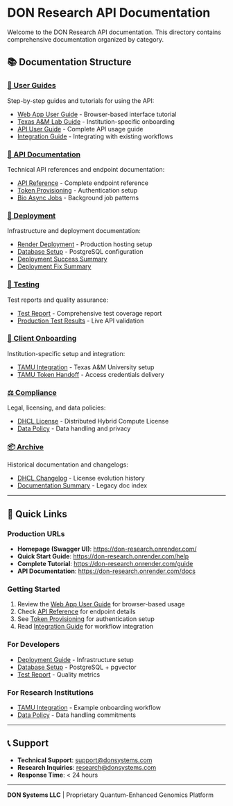 # DON Research API Documentation

Welcome to the DON Research API documentation. This directory contains comprehensive documentation organized by category.

## 📚 Documentation Structure

### [📖 User Guides](./guides/)
Step-by-step guides and tutorials for using the API:
- [Web App User Guide](./guides/WEBAPP_USER_GUIDE.md) - Browser-based interface tutorial
- [Texas A&M Lab Guide](./guides/TEXAS_AM_LAB_GUIDE.md) - Institution-specific onboarding
- [API User Guide](./guides/DON_RESEARCH_API_USER_GUIDE.md) - Complete API usage guide
- [Integration Guide](./guides/INTEGRATION_GUIDE.md) - Integrating with existing workflows

### [🔌 API Documentation](./api/)
Technical API references and endpoint documentation:
- [API Reference](./api/API_REFERENCE.md) - Complete endpoint reference
- [Token Provisioning](./api/api_token_provisioning.md) - Authentication setup
- [Bio Async Jobs](./api/bio_async_jobs.md) - Background job patterns

### [🚀 Deployment](./deployment/)
Infrastructure and deployment documentation:
- [Render Deployment](./deployment/RENDER_DEPLOYMENT.md) - Production hosting setup
- [Database Setup](./deployment/DATABASE_SETUP.md) - PostgreSQL configuration
- [Deployment Success Summary](./deployment/DEPLOYMENT_SUCCESS_SUMMARY.md)
- [Deployment Fix Summary](./deployment/DEPLOYMENT_FIX_SUMMARY.md)

### [🧪 Testing](./testing/)
Test reports and quality assurance:
- [Test Report](./testing/TEST_REPORT.md) - Comprehensive test coverage report
- [Production Test Results](./testing/PRODUCTION_TEST_RESULTS.md) - Live API validation

### [👥 Client Onboarding](./onboarding/)
Institution-specific setup and integration:
- [TAMU Integration](./onboarding/TAMU_INTEGRATION.md) - Texas A&M University setup
- [TAMU Token Handoff](./onboarding/TAMU_TOKEN_HANDOFF.md) - Access credentials delivery

### [⚖️ Compliance](./compliance/)
Legal, licensing, and data policies:
- [DHCL License](./compliance/LICENSE-DHCL-v0.1-intent.md) - Distributed Hybrid Compute License
- [Data Policy](./compliance/DATA_POLICY.md) - Data handling and privacy

### [📦 Archive](./archive/)
Historical documentation and changelogs:
- [DHCL Changelog](./archive/CHANGELOG-DHCL.md) - License evolution history
- [Documentation Summary](./archive/DOCUMENTATION_SUMMARY.md) - Legacy doc index

---

## 🔗 Quick Links

### Production URLs
- **Homepage (Swagger UI)**: https://don-research.onrender.com/
- **Quick Start Guide**: https://don-research.onrender.com/help
- **Complete Tutorial**: https://don-research.onrender.com/guide
- **API Documentation**: https://don-research.onrender.com/docs

### Getting Started
1. Review the [Web App User Guide](./guides/WEBAPP_USER_GUIDE.md) for browser-based usage
2. Check [API Reference](./api/API_REFERENCE.md) for endpoint details
3. See [Token Provisioning](./api/api_token_provisioning.md) for authentication setup
4. Read [Integration Guide](./guides/INTEGRATION_GUIDE.md) for workflow integration

### For Developers
- [Deployment Guide](./deployment/RENDER_DEPLOYMENT.md) - Infrastructure setup
- [Database Setup](./deployment/DATABASE_SETUP.md) - PostgreSQL + pgvector
- [Test Report](./testing/TEST_REPORT.md) - Quality metrics

### For Research Institutions
- [TAMU Integration](./onboarding/TAMU_INTEGRATION.md) - Example onboarding workflow
- [Data Policy](./compliance/DATA_POLICY.md) - Data handling commitments

---

## 📞 Support

- **Technical Support**: support@donsystems.com
- **Research Inquiries**: research@donsystems.com
- **Response Time**: < 24 hours

---

**DON Systems LLC** | Proprietary Quantum-Enhanced Genomics Platform
